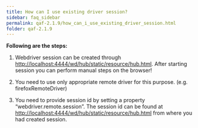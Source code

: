 ```yaml
---
title: How can I use existing driver session?
sidebar: faq_sidebar
permalink: qaf-2.1.9/how_can_i_use_existing_driver_session.html
folder: qaf-2.1.9
---
```


**Following are the steps:**

1. Webdriver session can be created through [http://localhost:4444/wd/hub/static/resource/hub.html](http://localhost:4444/wd/hub/static/resource/hub.html). After starting session you can perform manual steps on the browser!

2. You need to use only appropriate remote driver for this purpose. (e.g. firefoxRemoteDriver)

3. You need to provide session id by setting a property “webdriver.remote.session”. The session id can be found at [http://localhost:4444/wd/hub/static/resource/hub.html](http://localhost:4444/wd/hub/static/resource/hub.html) from where you had created session.
